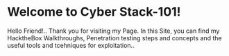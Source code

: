 <head>
<h1>Welcome to Cyber Stack-101!</h1>
</head>
<body>
<p>Hello Friend!.. Thank you for visiting my Page.
In this Site, you can find my HacktheBox Walkthroughs, Penetration testing steps and concepts and the useful tools and tcehniques for exploitation..
</p></body>
 
